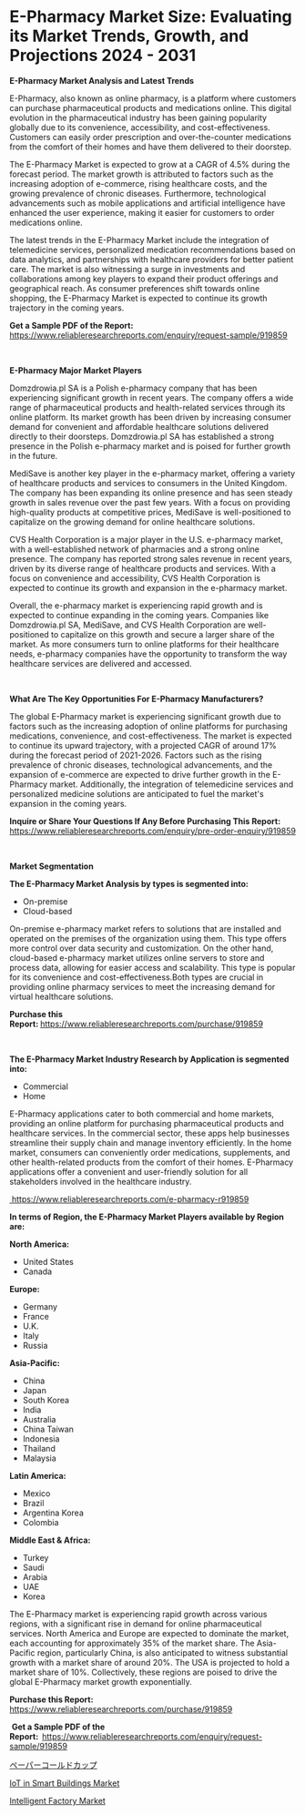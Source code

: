 <p><h1>E-Pharmacy Market Size: Evaluating its Market Trends, Growth, and Projections 2024 - 2031</h1></p><p><strong>E-Pharmacy Market Analysis and Latest Trends</strong></p>
<p><p>E-Pharmacy, also known as online pharmacy, is a platform where customers can purchase pharmaceutical products and medications online. This digital evolution in the pharmaceutical industry has been gaining popularity globally due to its convenience, accessibility, and cost-effectiveness. Customers can easily order prescription and over-the-counter medications from the comfort of their homes and have them delivered to their doorstep.</p><p>The E-Pharmacy Market is expected to grow at a CAGR of 4.5% during the forecast period. The market growth is attributed to factors such as the increasing adoption of e-commerce, rising healthcare costs, and the growing prevalence of chronic diseases. Furthermore, technological advancements such as mobile applications and artificial intelligence have enhanced the user experience, making it easier for customers to order medications online.</p><p>The latest trends in the E-Pharmacy Market include the integration of telemedicine services, personalized medication recommendations based on data analytics, and partnerships with healthcare providers for better patient care. The market is also witnessing a surge in investments and collaborations among key players to expand their product offerings and geographical reach. As consumer preferences shift towards online shopping, the E-Pharmacy Market is expected to continue its growth trajectory in the coming years.</p></p>
<p><strong>Get a Sample PDF of the Report:&nbsp;</strong> <a href="https://www.reliableresearchreports.com/enquiry/request-sample/919859">https://www.reliableresearchreports.com/enquiry/request-sample/919859</a></p>
<p>&nbsp;</p>
<p><strong>E-Pharmacy Major Market Players</strong></p>
<p><p>Domzdrowia.pl SA is a Polish e-pharmacy company that has been experiencing significant growth in recent years. The company offers a wide range of pharmaceutical products and health-related services through its online platform. Its market growth has been driven by increasing consumer demand for convenient and affordable healthcare solutions delivered directly to their doorsteps. Domzdrowia.pl SA has established a strong presence in the Polish e-pharmacy market and is poised for further growth in the future.</p><p>MediSave is another key player in the e-pharmacy market, offering a variety of healthcare products and services to consumers in the United Kingdom. The company has been expanding its online presence and has seen steady growth in sales revenue over the past few years. With a focus on providing high-quality products at competitive prices, MediSave is well-positioned to capitalize on the growing demand for online healthcare solutions.</p><p>CVS Health Corporation is a major player in the U.S. e-pharmacy market, with a well-established network of pharmacies and a strong online presence. The company has reported strong sales revenue in recent years, driven by its diverse range of healthcare products and services. With a focus on convenience and accessibility, CVS Health Corporation is expected to continue its growth and expansion in the e-pharmacy market.</p><p>Overall, the e-pharmacy market is experiencing rapid growth and is expected to continue expanding in the coming years. Companies like Domzdrowia.pl SA, MediSave, and CVS Health Corporation are well-positioned to capitalize on this growth and secure a larger share of the market. As more consumers turn to online platforms for their healthcare needs, e-pharmacy companies have the opportunity to transform the way healthcare services are delivered and accessed.</p></p>
<p>&nbsp;</p>
<p><strong>What Are The Key Opportunities For E-Pharmacy Manufacturers?</strong></p>
<p><p>The global E-Pharmacy market is experiencing significant growth due to factors such as the increasing adoption of online platforms for purchasing medications, convenience, and cost-effectiveness. The market is expected to continue its upward trajectory, with a projected CAGR of around 17% during the forecast period of 2021-2026. Factors such as the rising prevalence of chronic diseases, technological advancements, and the expansion of e-commerce are expected to drive further growth in the E-Pharmacy market. Additionally, the integration of telemedicine services and personalized medicine solutions are anticipated to fuel the market's expansion in the coming years.</p></p>
<p><strong>Inquire or Share Your Questions If Any Before Purchasing This Report:</strong> <a href="https://www.reliableresearchreports.com/enquiry/pre-order-enquiry/919859">https://www.reliableresearchreports.com/enquiry/pre-order-enquiry/919859</a></p>
<p>&nbsp;</p>
<p><strong>Market Segmentation</strong></p>
<p><strong>The E-Pharmacy Market Analysis by types is segmented into:</strong></p>
<p><ul><li>On-premise</li><li>Cloud-based</li></ul></p>
<p><p>On-premise e-pharmacy market refers to solutions that are installed and operated on the premises of the organization using them. This type offers more control over data security and customization. On the other hand, cloud-based e-pharmacy market utilizes online servers to store and process data, allowing for easier access and scalability. This type is popular for its convenience and cost-effectiveness.Both types are crucial in providing online pharmacy services to meet the increasing demand for virtual healthcare solutions.</p></p>
<p><strong>Purchase this Report:&nbsp;</strong><a href="https://www.reliableresearchreports.com/purchase/919859">https://www.reliableresearchreports.com/purchase/919859</a></p>
<p>&nbsp;</p>
<p><strong>The E-Pharmacy Market Industry Research by Application is segmented into:</strong></p>
<p><ul><li>Commercial</li><li>Home</li></ul></p>
<p><p>E-Pharmacy applications cater to both commercial and home markets, providing an online platform for purchasing pharmaceutical products and healthcare services. In the commercial sector, these apps help businesses streamline their supply chain and manage inventory efficiently. In the home market, consumers can conveniently order medications, supplements, and other health-related products from the comfort of their homes. E-Pharmacy applications offer a convenient and user-friendly solution for all stakeholders involved in the healthcare industry.</p></p>
<p><a href="https://www.reliableresearchreports.com/e-pharmacy-r919859">&nbsp;https://www.reliableresearchreports.com/e-pharmacy-r919859</a></p>
<p><strong>In terms of Region, the E-Pharmacy Market Players available by Region are:</strong></p>
<p>
    <p> <strong> North America: </strong>
        <ul>
            <li>United States</li>
            <li>Canada</li>
        </ul>
        </p> 
    <p> <strong> Europe: </strong>
        <ul>
            <li>Germany</li>
            <li>France</li>
            <li>U.K.</li>
            <li>Italy</li>
            <li>Russia</li>
        </ul>
        </p> 
    <p> <strong> Asia-Pacific: </strong>
        <ul>
            <li>China</li>
            <li>Japan</li>
            <li>South Korea</li>
            <li>India</li>
            <li>Australia</li>
            <li>China Taiwan</li>
            <li>Indonesia</li>
            <li>Thailand</li>
            <li>Malaysia</li>
        </ul>
        </p> 
    <p> <strong> Latin America: </strong>
        <ul>
            <li>Mexico</li>
            <li>Brazil</li>
            <li>Argentina Korea</li>
            <li>Colombia</li>
        </ul>
        </p> 
    <p> <strong> Middle East & Africa: </strong>
        <ul>
            <li>Turkey</li>
            <li>Saudi</li>
            <li>Arabia</li>
            <li>UAE</li>
            <li>Korea</li>
        </ul>
    </p>
    </p>
<p><p>The E-Pharmacy market is experiencing rapid growth across various regions, with a significant rise in demand for online pharmaceutical services. North America and Europe are expected to dominate the market, each accounting for approximately 35% of the market share. The Asia-Pacific region, particularly China, is also anticipated to witness substantial growth with a market share of around 20%. The USA is projected to hold a market share of 10%. Collectively, these regions are poised to drive the global E-Pharmacy market growth exponentially.</p></p>
<p><strong>Purchase this Report: </strong><a href="https://www.reliableresearchreports.com/purchase/919859">https://www.reliableresearchreports.com/purchase/919859</a></p>
<p>&nbsp;<strong>Get a Sample PDF of the Report:&nbsp;&nbsp;</strong><a href="https://www.reliableresearchreports.com/enquiry/request-sample/919859">https://www.reliableresearchreports.com/enquiry/request-sample/919859</a></p>
<p><strong></strong></p>
<p><p><a href="https://github.com/tubbs463/Market-Research-Report-List-1/blob/main/782741261218.md">ペーパーコールドカップ</a></p><p><a href="https://www.linkedin.com/pulse/iot-smart-buildings-market-report-reveals-latest-trends-growth-unq2e">IoT in Smart Buildings Market</a></p><p><a href="https://www.linkedin.com/pulse/intelligent-factory-market-size-reveals-best-marketing-channels-deppe">Intelligent Factory Market</a></p></p>